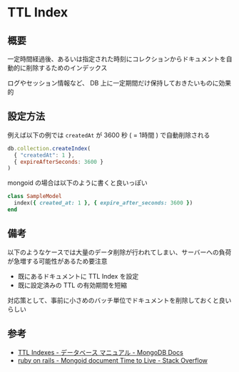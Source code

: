 # TTL Index

## 概要

一定時間経過後、あるいは指定された時刻にコレクションからドキュメントを自動的に削除するためのインデックス

ログやセッション情報など、 DB 上に一定期間だけ保持しておきたいものに効果的

## 設定方法

例えば以下の例では `createdAt` が 3600 秒 ( = 1時間 ) で自動削除される

```javascript
db.collection.createIndex(
  { "createdAt": 1 },
  { expireAfterSeconds: 3600 }
)
```

mongoid の場合は以下のように書くと良いっぽい

```ruby
class SampleModel
  index({ created_at: 1 }, { expire_after_seconds: 3600 })
end
```

## 備考

以下のようなケースでは大量のデータ削除が行われてしまい、サーバーへの負荷が急増する可能性があるため要注意

- 既にあるドキュメントに TTL Index を設定
- 既に設定済みの TTL の有効期間を短縮

対応策として、事前に小さめのバッチ単位でドキュメントを削除しておくと良いらしい

## 参考

- [TTL Indexes - データベース マニュアル - MongoDB Docs](https://www.mongodb.com/ja-jp/docs/manual/core/index-ttl/)
- [ruby on rails - Mongoid document Time to Live - Stack Overflow](https://stackoverflow.com/questions/14685271/mongoid-document-time-to-live)
